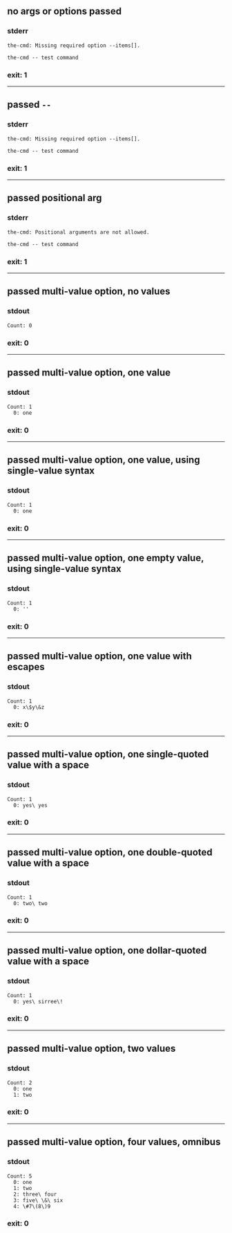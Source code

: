 ## no args or options passed

### stderr
```
the-cmd: Missing required option --items[].

the-cmd -- test command
```

### exit: 1

- - - - - - - - - -

## passed `--`

### stderr
```
the-cmd: Missing required option --items[].

the-cmd -- test command
```

### exit: 1

- - - - - - - - - -

## passed positional arg

### stderr
```
the-cmd: Positional arguments are not allowed.

the-cmd -- test command
```

### exit: 1

- - - - - - - - - -

## passed multi-value option, no values

### stdout
```
Count: 0
```

### exit: 0

- - - - - - - - - -

## passed multi-value option, one value

### stdout
```
Count: 1
  0: one
```

### exit: 0

- - - - - - - - - -

## passed multi-value option, one value, using single-value syntax

### stdout
```
Count: 1
  0: one
```

### exit: 0

- - - - - - - - - -

## passed multi-value option, one empty value, using single-value syntax

### stdout
```
Count: 1
  0: ''
```

### exit: 0

- - - - - - - - - -

## passed multi-value option, one value with escapes

### stdout
```
Count: 1
  0: x\$y\&z
```

### exit: 0

- - - - - - - - - -

## passed multi-value option, one single-quoted value with a space

### stdout
```
Count: 1
  0: yes\ yes
```

### exit: 0

- - - - - - - - - -

## passed multi-value option, one double-quoted value with a space

### stdout
```
Count: 1
  0: two\ two
```

### exit: 0

- - - - - - - - - -

## passed multi-value option, one dollar-quoted value with a space

### stdout
```
Count: 1
  0: yes\ sirree\!
```

### exit: 0

- - - - - - - - - -

## passed multi-value option, two values

### stdout
```
Count: 2
  0: one
  1: two
```

### exit: 0

- - - - - - - - - -

## passed multi-value option, four values, omnibus

### stdout
```
Count: 5
  0: one
  1: two
  2: three\ four
  3: five\ \&\ six
  4: \#7\(8\)9
```

### exit: 0

